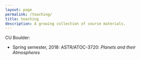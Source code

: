 ```yaml
---
layout: page
permalink: /teaching/
title: teaching
description: A growing collection of course materials.
---
```


CU Boulder:

* Spring semester, 2018: ASTR/ATOC-3720: <i>Planets and their Atmospheres</i>

